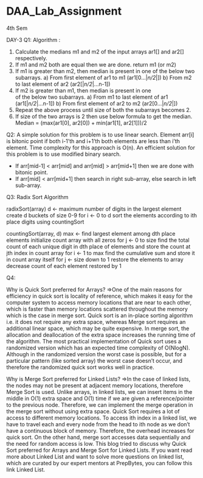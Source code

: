 # DAA_Lab_Assignment
4th Sem

DAY-3
Q1: 
Algorithm :  

1) Calculate the medians m1 and m2 of the input arrays ar1[] 
   and ar2[] respectively.
2) If m1 and m2 both are equal then we are done.
     return m1 (or m2)
3) If m1 is greater than m2, then median is present in one 
   of the below two subarrays.
    a)  From first element of ar1 to m1 (ar1[0...|_n/2_|])
    b)  From m2 to last element of ar2  (ar2[|_n/2_|...n-1])
4) If m2 is greater than m1, then median is present in one    
   of the below two subarrays.
   a)  From m1 to last element of ar1  (ar1[|_n/2_|...n-1])
   b)  From first element of ar2 to m2 (ar2[0...|_n/2_|])
5) Repeat the above process until size of both the subarrays 
   becomes 2.
6) If size of the two arrays is 2 then use below formula to get 
  the median.
    Median = (max(ar1[0], ar2[0]) + min(ar1[1], ar2[1]))/2
    
    
Q2: 
A simple solution for this problem is to use linear search. Element arr[i] is bitonic point if both i-1’th and i+1’th both elements are less than i’th element. Time complexity for this approach is O(n).
An efficient solution for this problem is to use modified binary search. 
 

- If arr[mid-1] < arr[mid] and arr[mid] > arr[mid+1] then we are done with bitonic point.
- If arr[mid] < arr[mid+1] then search in right sub-array, else search in left sub-array.

Q3:
Radix Sort Algorithm

radixSort(array)
  d <- maximum number of digits in the largest element
  create d buckets of size 0-9
  for i <- 0 to d
    sort the elements according to ith place digits using countingSort

countingSort(array, d)
  max <- find largest element among dth place elements
  initialize count array with all zeros
  for j <- 0 to size
    find the total count of each unique digit in dth place of elements and
    store the count at jth index in count array
  for i <- 1 to max
    find the cumulative sum and store it in count array itself
  for j <- size down to 1
    restore the elements to array
    decrease count of each element restored by 1

Q4:

Why is Quick Sort preferred for Arrays?
=>One of the main reasons for efficiency in quick sort is locality of reference, which makes it easy for the computer system to access memory locations that are near to each other, which is faster than memory locations scattered throughout the memory which is the case in merge sort.
Quick sort is an in-place sorting algorithm i.e. it does not require any extra space, whereas Merge sort requires an additional linear space, which may be quite expensive. In merge sort, the allocation and deallocation of the extra space increases the running time of the algorithm.
The most practical implementation of Quick sort uses a randomized version which has an expected time complexity of O(NlogN). Although in the randomized version the worst case is possible, but for a particular pattern (like sorted array) the worst case doesn’t occur, and therefore the randomized quick sort works well in practice.

Why is Merge Sort preferred for Linked Lists?
=>In the case of linked lists, the nodes may not be present at adjacent memory locations, therefore Merge Sort is used.
Unlike arrays, in linked lists, we can insert items in the middle in O(1) extra space and O(1) time if we are given a reference/pointer to the previous node. Therefore, we can implement the merge operation in the merge sort without using extra space.
Quick Sort requires a lot of access to different memory locations. To access ith index in a linked list, we have to travel each and every node from the head to ith node as we don’t have a continuous block of memory. Therefore, the overhead increases for quick sort. On the other hand, merge sort accesses data sequentially and the need for random access is low.
This blog tried to discuss why Quick Sort preferred for Arrays and Merge Sort for Linked Lists. If you want read more about Linked List and want to solve more questions on linked list, which are curated by our expert mentors at PrepBytes, you can follow this link Linked List.
